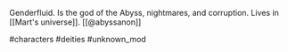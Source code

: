 Genderfluid. Is the god of the Abyss, nightmares, and corruption. Lives in [[Mart's universe]]. [[@abyssanon]]

#characters #deities #unknown_mod 